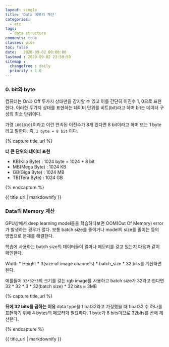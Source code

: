 ```yaml
---
layout: single
title: 'Data 메모리 계산'
categories:
  - etc
tags:
  - data structure
comments: true  
classes: wide
toc: false
date:   2020-09-02 00:00:00 
lastmod : 2020-09-02 23:59:59
sitemap :
  changefreq : daily
  priority : 1.0
---
```

### 0. bit와 byte

컴퓨터는 On과 Off 두가지 상태만을 감지할 수 있고 이를 간단히 이진수 1, 0으로 표현한다. 이러한 두가지 상태를 표현하는 데이터 단위를 비트(bit)라고 하며 bit는 데이터 구성의 최소 단위이다.

가령 `10010101`이라고 이런 연속된 이진수가 8개 있다면 8 bit이라고 하며 또는 1 byte라고 말한다. 즉, `1 byte = 8 bit` 이다. 

{% capture title_url %}

  **더 큰 단위의 데이터 표현**
  - KB(Kilo Byte) : 1024 byte = 1024 * 8 bit
  - MB(Mega Byte) : 1024 KB
  - GB(Giga Byte) : 1024 MB
  - TB(Tera Byte) : 1024 GB

{% endcapture %}
<div class="notice--info">{{ title_url | markdownify }}</div>

### Data의 Memory 계산

GPU상에서 deep learning model들을 학습하다보면 OOM(Out Of Memory) error가 발생하는 경우가 많다. 보통 batch size를 줄이거나 model의 size를 줄이는 등의 방법으로 문제를 해결한다.

학습에 사용하는 batch size의 데이터들이 얼마나 메모리를 갖고 있는지 다음과 같이 확인한다.

Width * Height * 3(size of image channels) * batch_size * 32 bits를 계산하면 된다.

예를들어 `32*32*3`의 크기를 갖는 rgb image를 사용하고 batch size가 32라고 한다면 32 * 32 * 3 * 32(batch size) * 32 bits $\approx$ 3MB

{% capture title_url %}

  **뒤에 32 bits를 곱하는 이유**
  data type을 float32라고 가정했을 때 float32 수 하나를 표현하기 위해 4 bytes의 메모리가 필요하다. 1 byte가 8 bits이므로 32bits를 곱해 계산한다. 

{% endcapture %}
<div class="notice--info">{{ title_url | markdownify }}</div>